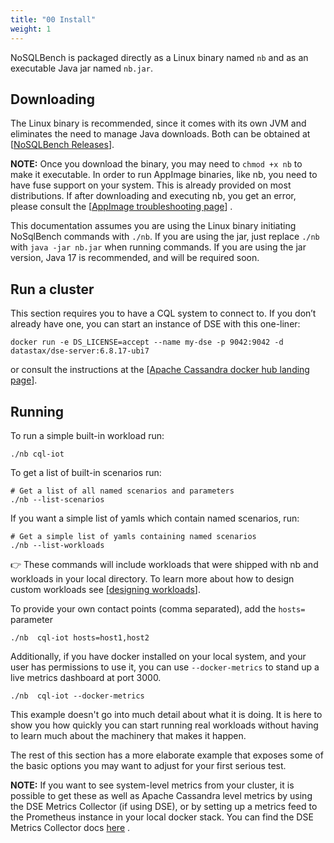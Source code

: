 ```yaml
---
title: "00 Install"
weight: 1
---
```


NoSQLBench is packaged directly as a Linux binary named `nb` and as an executable Java jar named `nb.jar`.

## Downloading

The Linux binary is recommended, since it comes with its own JVM and eliminates the need to manage Java downloads. Both
can be obtained at [[NoSQLBench Releases](https://github.com/nosqlbench/nosqlbench/releases)].

**NOTE:**
Once you download the binary, you may need to `chmod +x nb` to make it executable. In order to 
run AppImage binaries, like nb, you need to have fuse support on your system. This is already 
provided on most distributions. If after downloading and executing nb, you get an error,
please consult the 
[[AppImage troubleshooting page](https://docs.appimage.org/user-guide/run-appimages.html#troubleshooting)]
.

This documentation assumes you are using the Linux binary initiating  NoSqlBench commands with
`./nb`. If you are using the jar, just  replace `./nb` with `java -jar nb.jar` when running 
commands. If you are using the jar version, Java 17 is recommended, and will be required soon.

## Run a cluster

This section requires you to have a CQL system to connect to.  If you don’t already have one, 
you can start an instance of DSE with this one-liner:

    docker run -e DS_LICENSE=accept --name my-dse -p 9042:9042 -d datastax/dse-server:6.8.17-ubi7

or consult the instructions at the
[[Apache Cassandra docker hub landing page](https://hub.docker.com/_/cassandra)].

## Running

To run a simple built-in workload run:

    ./nb cql-iot

To get a list of built-in scenarios run:

    # Get a list of all named scenarios and parameters
    ./nb --list-scenarios

If you want a simple list of yamls which contain named scenarios, run:

    # Get a simple list of yamls containing named scenarios
    ./nb --list-workloads

👉 These commands will include workloads that were shipped with nb and
workloads in your local directory. To learn more about how to design
custom workloads see
[[designing workloads](../../designing_workloads/01-statement-templates)].

To provide your own contact points (comma separated), add the `hosts=`
parameter

    ./nb  cql-iot hosts=host1,host2

Additionally, if you have docker installed on your local system, and your user has permissions to use it, you can use
`--docker-metrics` to stand up a live metrics dashboard at port 3000.

    ./nb  cql-iot --docker-metrics

This example doesn't go into much detail about what it is doing. It is here to show you how quickly you can start
running real workloads without having to learn much about the machinery that makes it happen.

The rest of this section has a more elaborate example that exposes some of
the basic options you may want to adjust for your first serious test.

**NOTE:**
If you want to see system-level metrics from your cluster, it is possible
to get these as well as Apache Cassandra level metrics by using the DSE
Metrics Collector (if using DSE), or by setting up a metrics feed to the
Prometheus instance in your local docker stack. You can find the DSE
Metrics Collector docs
[here](https://docs.datastax.com/en/monitoring/doc/monitoring/metricsCollector/mcExportMetricsDocker.html)
.
